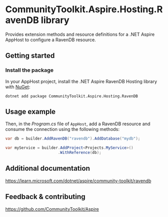 # CommunityToolkit.Aspire.Hosting.RavenDB library

Provides extension methods and resource definitions for a .NET Aspire AppHost to configure a RavenDB resource.

## Getting started

### Install the package

In your AppHost project, install the .NET Aspire RavenDB Hosting library with [NuGet](https://www.nuget.org):

```dotnetcli
dotnet add package CommunityToolkit.Aspire.Hosting.RavenDB
```

## Usage example

Then, in the _Program.cs_ file of `AppHost`, add a RavenDB resource and consume the connection using the following methods:

```csharp
var db = builder.AddRavenDB("ravendb").AddDatabase("mydb");

var myService = builder.AddProject<Projects.MyService>()
                       .WithReference(db);
```

## Additional documentation

<!-- TODO: Update the link once it is created -->
https://learn.microsoft.com/dotnet/aspire/community-toolkit/ravendb

## Feedback & contributing

https://github.com/CommunityToolkit/Aspire
